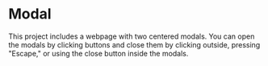 # Modal
This project includes a webpage with two centered modals. You can open the modals by clicking buttons and close them by clicking outside, pressing "Escape," or using the close button inside the modals.
